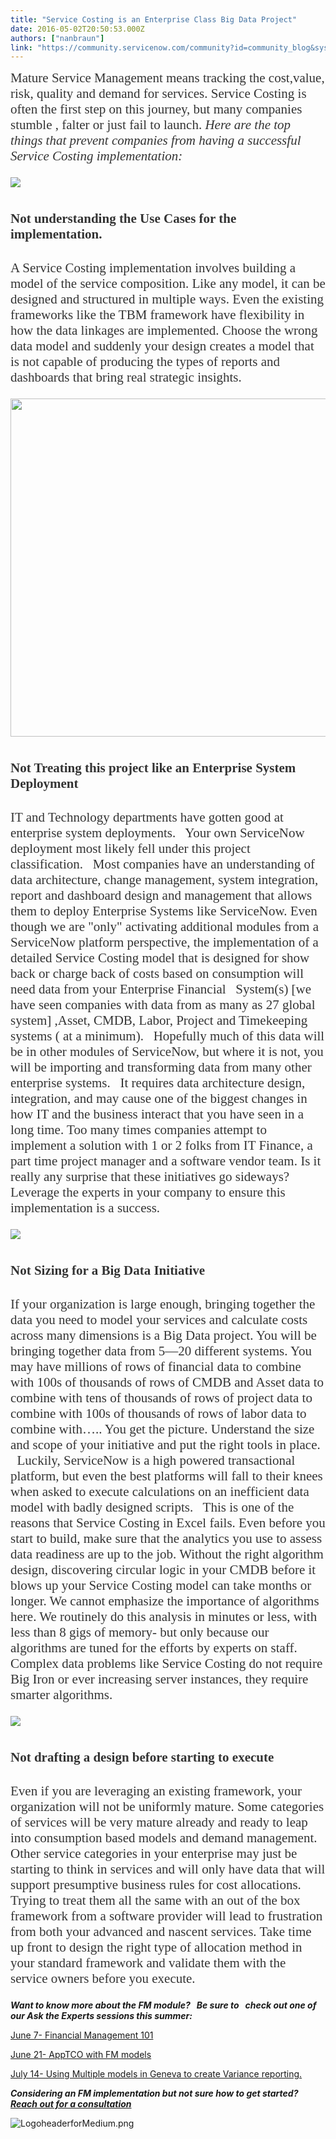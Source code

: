 ```yaml
---
title: "Service Costing is an Enterprise Class Big Data Project"
date: 2016-05-02T20:50:53.000Z
authors: ["nanbraun"]
link: "https://community.servicenow.com/community?id=community_blog&sys_id=8b1d62e5dbd0dbc01dcaf3231f9619e9"
---
```

<p class="graf--p graf-after--h3" style="margin-top: 12px; font-size: 21px; font-family: medium-content-serif-font, Georgia, Cambria, 'Times New Roman', Times, serif; color: rgba(0, 0, 0, 0.8);">Mature Service Management means tracking the cost,value, risk, quality and demand for services. Service Costing is often the first step on this journey, but many companies stumble , falter or just fail to launch. <span class="markup--strong markup--p-strong" style="font-weight: inherit; font-family: inherit; font-style: inherit;"><em class="markup--p-em markup--em">Here are the top things that prevent companies from having a successful Service Costing implementation:</em></span></p><p class="aspectRatioPlaceholder is-locked"></p><p style="font-family: arial, sans-serif; color: #666666;"><a href="https://cdn-images-1.medium.com/max/600/1*qerEGQ7woMFpEbYANwSgBg.jpeg" style="font-weight: inherit; font-style: inherit; font-family: inherit; color: #3778c7;"><img class="progressiveMedia-image js-progressiveMedia-image jive-image" data-src="https://cdn-images-1.medium.com/max/600/1*qerEGQ7woMFpEbYANwSgBg.jpeg" src="https://cdn-images-1.medium.com/max/600/1*qerEGQ7woMFpEbYANwSgBg.jpeg" style="margin: auto; border: 0px; font-weight: inherit; font-style: inherit; font-family: inherit;"/></a></p><p></p><p class="graf--p graf-after--figure" style="margin-top: 38px; font-size: 21px; font-family: medium-content-serif-font, Georgia, Cambria, 'Times New Roman', Times, serif; color: rgba(0, 0, 0, 0.8);"><span class="markup--strong markup--p-strong" style="font-weight: bold; font-style: inherit; font-family: inherit;">Not understanding the Use Cases for the implementation.</span></p><p class="graf--p graf-after--p" style="margin-top: 29px; font-size: 21px; font-family: medium-content-serif-font, Georgia, Cambria, 'Times New Roman', Times, serif; color: rgba(0, 0, 0, 0.8);">A Service Costing implementation involves building a model of the service composition. Like any model, it can be designed and structured in multiple ways. Even the existing frameworks like the TBM framework have flexibility in how the data linkages are implemented. Choose the wrong data model and suddenly your design creates a model that is not capable of producing the types of reports and dashboards that bring real strategic insights.</p><p class="aspectRatioPlaceholder is-locked"></p><p style="font-family: arial, sans-serif; color: #666666;"><a href="https://cdn-images-1.medium.com/max/600/1*S2hPcU0BPxijTt2UEak5Sw.jpeg" style="font-weight: inherit; font-style: inherit; font-family: inherit; color: #3778c7;"><img class="progressiveMedia-image js-progressiveMedia-image jive-image" data-src="https://cdn-images-1.medium.com/max/600/1*S2hPcU0BPxijTt2UEak5Sw.jpeg" height="541" src="https://cdn-images-1.medium.com/max/600/1*S2hPcU0BPxijTt2UEak5Sw.jpeg" style="margin: auto; border: 0px; font-weight: inherit; font-style: inherit; font-family: inherit;" width="564"/></a></p><p></p><p class="graf--p graf-after--figure"></p><p class="graf--p graf-after--figure" style="margin-top: 38px; font-size: 21px; font-family: medium-content-serif-font, Georgia, Cambria, 'Times New Roman', Times, serif; color: rgba(0, 0, 0, 0.8);"><span class="markup--strong markup--p-strong" style="font-weight: bold; font-style: inherit; font-family: inherit;">Not Treating this project like an Enterprise System Deployment</span></p><p class="graf--p graf-after--p" style="margin-top: 29px; font-size: 21px; font-family: medium-content-serif-font, Georgia, Cambria, 'Times New Roman', Times, serif; color: rgba(0, 0, 0, 0.8);">IT and Technology departments have gotten good at enterprise system deployments.   Your own ServiceNow deployment most likely fell under this project classification.   Most companies have an understanding of data architecture, change management, system integration, report and dashboard design and management that allows them to deploy Enterprise Systems like ServiceNow. Even though we are "only" activating additional modules from a ServiceNow platform perspective, the implementation of a detailed Service Costing model that is designed for show back or charge back of costs based on consumption will need data from your Enterprise Financial   System(s) [we have seen companies with data from as many as 27 global system] ,Asset, CMDB, Labor, Project and Timekeeping systems ( at a minimum).   Hopefully much of this data will be in other modules of ServiceNow, but where it is not, you will be importing and transforming data from many other enterprise systems.   It requires data architecture design, integration, and may cause one of the biggest changes in how IT and the business interact that you have seen in a long time. Too many times companies attempt to implement a solution with 1 or 2 folks from IT Finance, a part time project manager and a software vendor team. Is it really any surprise that these initiatives go sideways? Leverage the experts in your company to ensure this implementation is a success.</p><p class="aspectRatioPlaceholder is-locked"></p><p style="font-family: arial, sans-serif; color: #666666;"><a href="https://cdn-images-1.medium.com/max/600/1*No9BJI_ugza9ZGe_mD0skA.jpeg" style="font-weight: inherit; font-style: inherit; font-family: inherit; color: #3778c7;"><img class="progressiveMedia-image js-progressiveMedia-image jive-image" data-src="https://cdn-images-1.medium.com/max/600/1*No9BJI_ugza9ZGe_mD0skA.jpeg" src="https://cdn-images-1.medium.com/max/600/1*No9BJI_ugza9ZGe_mD0skA.jpeg" style="margin: auto; border: 0px; font-weight: inherit; font-style: inherit; font-family: inherit;"/></a></p><p></p><p class="graf--p graf-after--figure" style="margin-top: 38px; font-size: 21px; font-family: medium-content-serif-font, Georgia, Cambria, 'Times New Roman', Times, serif; color: rgba(0, 0, 0, 0.8);"><span class="markup--strong markup--p-strong" style="font-weight: bold; font-style: inherit; font-family: inherit;">Not Sizing for a Big Data Initiative</span></p><p class="graf--p graf-after--p" style="margin-top: 29px; font-size: 21px; font-family: medium-content-serif-font, Georgia, Cambria, 'Times New Roman', Times, serif; color: rgba(0, 0, 0, 0.8);">If your organization is large enough, bringing together the data you need to model your services and calculate costs across many dimensions is a Big Data project. You will be bringing together data from 5—20 different systems. You may have millions of rows of financial data to combine with 100s of thousands of rows of CMDB and Asset data to combine with tens of thousands of rows of project data to combine with 100s of thousands of rows of labor data to combine with….. You get the picture. Understand the size and scope of your initiative and put the right tools in place.   Luckily, ServiceNow is a high powered transactional platform, but even the best platforms will fall to their knees when asked to execute calculations on an inefficient data model with badly designed scripts.   This is one of the reasons that Service Costing in Excel fails. Even before you start to build, make sure that the analytics you use to assess data readiness are up to the job. Without the right algorithm design, discovering circular logic in your CMDB before it blows up your Service Costing model can take months or longer. We cannot emphasize the importance of algorithms here. We routinely do this analysis in minutes or less, with less than 8 gigs of memory- but only because our algorithms are tuned for the efforts by experts on staff. Complex data problems like Service Costing do not require Big Iron or ever increasing server instances, they require smarter algorithms.</p><p class="aspectRatioPlaceholder is-locked"></p><p style="font-family: arial, sans-serif; color: #666666;"><a href="https://cdn-images-1.medium.com/max/600/1*PQWWmx0FoujtcnkVOyPUEg.jpeg" style="font-weight: inherit; font-style: inherit; font-family: inherit; color: #3778c7;"><img class="progressiveMedia-image js-progressiveMedia-image jive-image" data-src="https://cdn-images-1.medium.com/max/600/1*PQWWmx0FoujtcnkVOyPUEg.jpeg" src="https://cdn-images-1.medium.com/max/600/1*PQWWmx0FoujtcnkVOyPUEg.jpeg" style="margin: auto; border: 0px; font-weight: inherit; font-style: inherit; font-family: inherit;"/></a></p><p></p><p class="graf--p graf-after--figure" style="margin-top: 38px; font-size: 21px; font-family: medium-content-serif-font, Georgia, Cambria, 'Times New Roman', Times, serif; color: rgba(0, 0, 0, 0.8);"><span class="markup--strong markup--p-strong" style="font-weight: bold; font-style: inherit; font-family: inherit;">Not drafting a design before starting to execute</span></p><p class="graf--p graf-after--p graf--last" style="margin-top: 29px; font-size: 21px; font-family: medium-content-serif-font, Georgia, Cambria, 'Times New Roman', Times, serif; color: rgba(0, 0, 0, 0.8);">Even if you are leveraging an existing framework, your organization will not be uniformly mature. Some categories of services will be very mature already and ready to leap into consumption based models and demand management. Other service categories in your enterprise may just be starting to think in services and will only have data that will support presumptive business rules for cost allocations. Trying to treat them all the same with an out of the box framework from a software provider will lead to frustration from both your advanced and nascent services. Take time up front to design the right type of allocation method in your standard framework and validate them with the service owners before you execute.</p><p class="graf--p graf-after--p graf--last"></p><p class="graf--p"><em><strong>Want to know more about the FM module?   Be sure to   check out one of our Ask the Experts sessions this summer: </strong></em></p><p class="graf--p"></p><p class="graf--p"><a title="" _jive_internal="true" href="/community?id=community_question&sys_id=6ce50f21db1cdbc01dcaf3231f9619c5">June 7- Financial Management 101</a></p><p class="graf--p"><a title="" _jive_internal="true" href="/community?id=community_question&sys_id=c20fb629db58dbc01dcaf3231f961933">June 21- AppTCO with FM models</a></p><p class="graf--p"><a title="" _jive_internal="true" href="/community?id=community_question&sys_id=284e0beddb9cdbc01dcaf3231f961993">July 14- Using Multiple models in Geneva to create Variance reporting. </a></p><p class="graf--p"></p><p class="graf--p"><em><strong>Considering an FM implementation but not sure how to get started? <a title="avron.com/about-us/contact-us/" href="http://thavron.com/about-us/contact-us/"> Reach out for a consultation</a></strong></em></p><p class="graf--p"><img  alt="LogoheaderforMedium.png" class="image-2 jive-image" src="0dde508adbd85304b322f4621f96194f.iix"/></p>